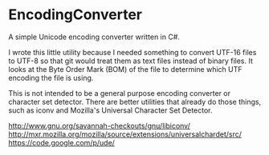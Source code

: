 # EncodingConverter
A simple Unicode encoding converter written in C#.

I wrote this little utility because I needed something to convert UTF-16 files to UTF-8 so that git would treat them as text files instead of binary files.
It looks at the Byte Order Mark (BOM) of the file to determine which UTF encoding the file is using.

This is not intended to be a general purpose encoding converter or character set detector.
There are better utilities that already do those things, such as iconv and Mozilla's Universal Character Set Detector.

http://www.gnu.org/savannah-checkouts/gnu/libiconv/
http://mxr.mozilla.org/mozilla/source/extensions/universalchardet/src/
https://code.google.com/p/ude/


